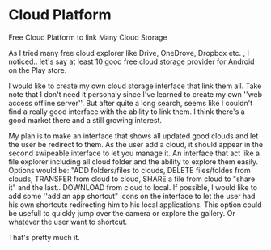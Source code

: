 # Cloud Platform
Free Cloud Platform to link Many Cloud Storage

As I tried many free cloud explorer like Drive, OneDrove, Dropbox etc. , I noticed.. let's say at least
10 good free cloud storage provider for Android on the Play store.

I would like to create my own cloud storage interface that link them all.
Take note that I don't need it personaly since I've learned to create my own ''web access offline server''.
But after quite a long search, seems like I couldn't find a really good interface with the ability to link them.
I think there's a good market there and a still growing interest.

My plan is to make an interface that shows all updated good clouds and let the user be redirect to them.
As the user add a cloud, it should appear in the second swipeable interface to let you manage it.
An interface that act like a file explorer including all cloud folder and the ability to explore them easily.
Options would be: "ADD folders/files to clouds, DELETE files/foldes from clouds, TRANSFER from cloud to cloud,
SHARE a file from cloud to "share it" and the last.. DOWNLOAD from cloud to local.
If possible, I would like to add some ''add an app shortcut" icons on the interface to let the user had his
own shortcuts redirecting him to his local applications.
This option could be usefull to quickly jump over the camera or explore the gallery. 
Or whatever the user want to shortcut.

That's pretty much it.
